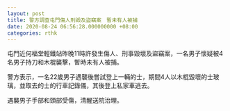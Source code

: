 ```yaml
---
layout: post
title: 警方調查屯門傷人刑毀及盜竊案　暫未有人被捕
date: 2020-08-24 06:56:28.000000000 +08:00
categories: rthk
---
```


屯門近何福堂輕鐵站昨晚11時許發生傷人、刑事毀壞及盜竊案，一名男子懷疑被4名男子持刀和木棍襲擊，暫時未有人被捕。

警方表示，一名22歲男子遇襲後嘗試登上一輛的士，期間4人以木棍毀壞的士玻璃，並取去的士的行車記錄儀，其後登上私家車逃去。

遇襲男子手部和頭部受傷，清醒送院治理。
